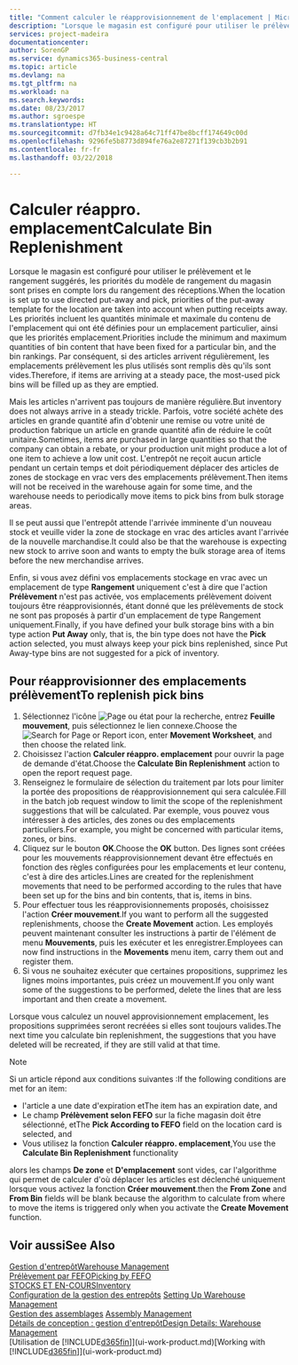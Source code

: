 ```yaml
---
title: "Comment calculer le réapprovisionnement de l'emplacement | Microsoft Docs"
description: "Lorsque le magasin est configuré pour utiliser le prélèvement et le rangement suggérés, les priorités du modèle de rangement du magasin sont prises en compte lors du rangement des réceptions."
services: project-madeira
documentationcenter: 
author: SorenGP
ms.service: dynamics365-business-central
ms.topic: article
ms.devlang: na
ms.tgt_pltfrm: na
ms.workload: na
ms.search.keywords: 
ms.date: 08/23/2017
ms.author: sgroespe
ms.translationtype: HT
ms.sourcegitcommit: d7fb34e1c9428a64c71ff47be8bcff174649c00d
ms.openlocfilehash: 9296fe5b8773d894fe76a2e87271f139cb3b2b91
ms.contentlocale: fr-fr
ms.lasthandoff: 03/22/2018

---
```

# <a name="calculate-bin-replenishment"></a><span data-ttu-id="49204-103">Calculer réappro. emplacement</span><span class="sxs-lookup"><span data-stu-id="49204-103">Calculate Bin Replenishment</span></span>
<span data-ttu-id="49204-104">Lorsque le magasin est configuré pour utiliser le prélèvement et le rangement suggérés, les priorités du modèle de rangement du magasin sont prises en compte lors du rangement des réceptions.</span><span class="sxs-lookup"><span data-stu-id="49204-104">When the location is set up to use directed put-away and pick, priorities of the put-away template for the location are taken into account when putting receipts away.</span></span> <span data-ttu-id="49204-105">Les priorités incluent les quantités minimale et maximale du contenu de l'emplacement qui ont été définies pour un emplacement particulier, ainsi que les priorités emplacement.</span><span class="sxs-lookup"><span data-stu-id="49204-105">Priorities include the minimum and maximum quantities of bin content that have been fixed for a particular bin, and the bin rankings.</span></span> <span data-ttu-id="49204-106">Par conséquent, si des articles arrivent régulièrement, les emplacements prélèvement les plus utilisés sont remplis dès qu'ils sont vides.</span><span class="sxs-lookup"><span data-stu-id="49204-106">Therefore, if items are arriving at a steady pace, the most-used pick bins will be filled up as they are emptied.</span></span>  

<span data-ttu-id="49204-107">Mais les articles n'arrivent pas toujours de manière régulière.</span><span class="sxs-lookup"><span data-stu-id="49204-107">But inventory does not always arrive in a steady trickle.</span></span> <span data-ttu-id="49204-108">Parfois, votre société achète des articles en grande quantité afin d'obtenir une remise ou votre unité de production fabrique un article en grande quantité afin de réduire le coût unitaire.</span><span class="sxs-lookup"><span data-stu-id="49204-108">Sometimes, items are purchased in large quantities so that the company can obtain a rebate, or your production unit might produce a lot of one item to achieve a low unit cost.</span></span> <span data-ttu-id="49204-109">L'entrepôt ne reçoit aucun article pendant un certain temps et doit périodiquement déplacer des articles de zones de stockage en vrac vers des emplacements prélèvement.</span><span class="sxs-lookup"><span data-stu-id="49204-109">Then items will not be received in the warehouse again for some time, and the warehouse needs to periodically move items to pick bins from bulk storage areas.</span></span>  

<span data-ttu-id="49204-110">Il se peut aussi que l'entrepôt attende l'arrivée imminente d'un nouveau stock et veuille vider la zone de stockage en vrac des articles avant l'arrivée de la nouvelle marchandise.</span><span class="sxs-lookup"><span data-stu-id="49204-110">It could also be that the warehouse is expecting new stock to arrive soon and wants to empty the bulk storage area of items before the new merchandise arrives.</span></span>  

<span data-ttu-id="49204-111">Enfin, si vous avez défini vos emplacements stockage en vrac avec un emplacement de type **Rangement** uniquement c'est à dire que l'action **Prélèvement** n'est pas activée, vos emplacements prélèvement doivent toujours être réapprovisionnés, étant donné que les prélèvements de stock ne sont pas proposés à partir d'un emplacement de type Rangement uniquement.</span><span class="sxs-lookup"><span data-stu-id="49204-111">Finally, if you have defined your bulk storage bins with a bin type action **Put Away** only, that is, the bin type does not have the **Pick** action selected, you must always keep your pick bins replenished, since Put Away-type bins are not suggested for a pick of inventory.</span></span>  

## <a name="to-replenish-pick-bins"></a><span data-ttu-id="49204-112">Pour réapprovisionner des emplacements prélèvement</span><span class="sxs-lookup"><span data-stu-id="49204-112">To replenish pick bins</span></span>  
1.  <span data-ttu-id="49204-113">Sélectionnez l'icône ![Page ou état pour la recherche](media/ui-search/search_small.png "Page ou état pour la recherche"), entrez **Feuille mouvement**, puis sélectionnez le lien connexe.</span><span class="sxs-lookup"><span data-stu-id="49204-113">Choose the ![Search for Page or Report](media/ui-search/search_small.png "Search for Page or Report icon") icon, enter **Movement Worksheet**, and then choose the related link.</span></span>  
2.  <span data-ttu-id="49204-114">Choisissez l'action **Calculer réappro. emplacement** pour ouvrir la page de demande d'état.</span><span class="sxs-lookup"><span data-stu-id="49204-114">Choose the **Calculate Bin Replenishment** action to open the report request page.</span></span>  
3.  <span data-ttu-id="49204-115">Renseignez le formulaire de sélection du traitement par lots pour limiter la portée des propositions de réapprovisionnement qui sera calculée.</span><span class="sxs-lookup"><span data-stu-id="49204-115">Fill in the batch job request window to limit the scope of the replenishment suggestions that will be calculated.</span></span> <span data-ttu-id="49204-116">Par exemple, vous pouvez vous intéresser à des articles, des zones ou des emplacements particuliers.</span><span class="sxs-lookup"><span data-stu-id="49204-116">For example, you might be concerned with particular items, zones, or bins.</span></span>  
4.  <span data-ttu-id="49204-117">Cliquez sur le bouton **OK**.</span><span class="sxs-lookup"><span data-stu-id="49204-117">Choose the **OK** button.</span></span> <span data-ttu-id="49204-118">Des lignes sont créées pour les mouvements réapprovisionnement devant être effectués en fonction des règles configurées pour les emplacements et leur contenu, c'est à dire des articles.</span><span class="sxs-lookup"><span data-stu-id="49204-118">Lines are created for the replenishment movements that need to be performed according to the rules that have been set up for the bins and bin contents, that is, items in bins.</span></span>  
5.  <span data-ttu-id="49204-119">Pour effectuer tous les réapprovisionnements proposés, choisissez l'action **Créer mouvement**.</span><span class="sxs-lookup"><span data-stu-id="49204-119">If you want to perform all the suggested replenishments, choose the **Create Movement** action.</span></span> <span data-ttu-id="49204-120">Les employés peuvent maintenant consulter les instructions à partir de l'élément de menu **Mouvements**, puis les exécuter et les enregistrer.</span><span class="sxs-lookup"><span data-stu-id="49204-120">Employees can now find instructions in the **Movements** menu item, carry them out and register them.</span></span>  
6.  <span data-ttu-id="49204-121">Si vous ne souhaitez exécuter que certaines propositions, supprimez les lignes moins importantes, puis créez un mouvement.</span><span class="sxs-lookup"><span data-stu-id="49204-121">If you only want some of the suggestions to be performed, delete the lines that are less important and then create a movement.</span></span>  

<span data-ttu-id="49204-122">Lorsque vous calculez un nouvel approvisionnement emplacement, les propositions supprimées seront recréées si elles sont toujours valides.</span><span class="sxs-lookup"><span data-stu-id="49204-122">The next time you calculate bin replenishment, the suggestions that you have deleted will be recreated, if they are still valid at that time.</span></span>  

> [!NOTE]  
>  <span data-ttu-id="49204-123">Si un article répond aux conditions suivantes :</span><span class="sxs-lookup"><span data-stu-id="49204-123">If the following conditions are met for an item:</span></span>  
>   
>  -   <span data-ttu-id="49204-124">l'article a une date d'expiration et</span><span class="sxs-lookup"><span data-stu-id="49204-124">The item has an expiration date, and</span></span>  
> -   <span data-ttu-id="49204-125">Le champ **Prélèvement selon FEFO** sur la fiche magasin doit être sélectionné, et</span><span class="sxs-lookup"><span data-stu-id="49204-125">The **Pick According to FEFO** field on the location card is selected, and</span></span>  
> -   <span data-ttu-id="49204-126">Vous utilisez la fonction **Calculer réappro. emplacement**,</span><span class="sxs-lookup"><span data-stu-id="49204-126">You use the **Calculate Bin Replenishment** functionality</span></span>  
>   
>  <span data-ttu-id="49204-127">alors les champs **De zone** et **D'emplacement** sont vides, car l'algorithme qui permet de calculer d'où déplacer les articles est déclenché uniquement lorsque vous activez la fonction **Créer mouvement**.</span><span class="sxs-lookup"><span data-stu-id="49204-127">then the **From Zone** and **From Bin** fields will be blank because the algorithm to calculate from where to move the items is triggered only when you activate the **Create Movement** function.</span></span>  

## <a name="see-also"></a><span data-ttu-id="49204-128">Voir aussi</span><span class="sxs-lookup"><span data-stu-id="49204-128">See Also</span></span>  
[<span data-ttu-id="49204-129">Gestion d'entrepôt</span><span class="sxs-lookup"><span data-stu-id="49204-129">Warehouse Management</span></span>](warehouse-manage-warehouse.md)  
[<span data-ttu-id="49204-130">Prélèvement par FEFO</span><span class="sxs-lookup"><span data-stu-id="49204-130">Picking by FEFO</span></span>](warehouse-picking-by-fefo.md)  
[<span data-ttu-id="49204-131">STOCKS ET EN-COURS</span><span class="sxs-lookup"><span data-stu-id="49204-131">Inventory</span></span>](inventory-manage-inventory.md)  
<span data-ttu-id="49204-132">[Configuration de la gestion des entrepôts](warehouse-setup-warehouse.md)   </span><span class="sxs-lookup"><span data-stu-id="49204-132">[Setting Up Warehouse Management](warehouse-setup-warehouse.md)   </span></span>  
<span data-ttu-id="49204-133">[Gestion des assemblages](assembly-assemble-items.md)  </span><span class="sxs-lookup"><span data-stu-id="49204-133">[Assembly Management](assembly-assemble-items.md)  </span></span>  
[<span data-ttu-id="49204-134">Détails de conception : gestion d'entrepôt</span><span class="sxs-lookup"><span data-stu-id="49204-134">Design Details: Warehouse Management</span></span>](design-details-warehouse-management.md)  
<span data-ttu-id="49204-135">[Utilisation de [!INCLUDE[d365fin](includes/d365fin_md.md)]](ui-work-product.md)</span><span class="sxs-lookup"><span data-stu-id="49204-135">[Working with [!INCLUDE[d365fin](includes/d365fin_md.md)]](ui-work-product.md)</span></span>

